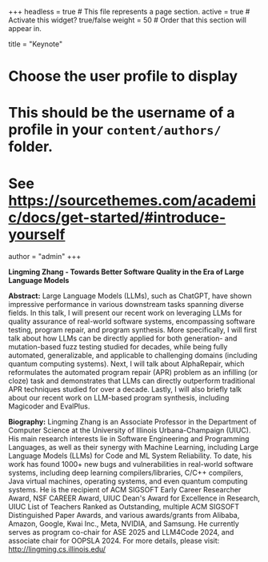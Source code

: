 +++
headless = true  # This file represents a page section.
active = true  # Activate this widget? true/false
weight = 50  # Order that this section will appear in.

title = "Keynote"

# Choose the user profile to display
# This should be the username of a profile in your `content/authors/` folder.
# See https://sourcethemes.com/academic/docs/get-started/#introduce-yourself
author = "admin"
+++


**Lingming Zhang - Towards Better Software Quality in the Era of Large Language Models**

**Abstract:** Large Language Models (LLMs), such as ChatGPT, have shown impressive performance in various downstream tasks spanning diverse fields. In this talk, I will present our recent work on leveraging LLMs for quality assurance of real-world software systems, encompassing software testing, program repair, and program synthesis. More specifically, I will first talk about how LLMs can be directly applied for both generation- and mutation-based fuzz testing studied for decades, while being fully automated, generalizable, and applicable to challenging domains (including quantum computing systems). Next, I will talk about AlphaRepair, which reformulates the automated program repair (APR) problem as an infilling (or cloze) task and demonstrates that LLMs can directly outperform traditional APR techniques studied for over a decade. Lastly, I will also briefly talk about our recent work on LLM-based program synthesis, including Magicoder and EvalPlus.

**Biography:** Lingming Zhang is an Associate Professor in the Department of Computer Science at the University of Illinois Urbana-Champaign (UIUC). His main research interests lie in Software Engineering and Programming Languages, as well as their synergy with Machine Learning, including Large Language Models (LLMs) for Code and ML System Reliability. To date, his work has found 1000+ new bugs and vulnerabilities in real-world software systems, including deep learning compilers/libraries, C/C++ compilers, Java virtual machines, operating systems, and even quantum computing systems. He is the recipient of ACM SIGSOFT Early Career Researcher Award, NSF CAREER Award, UIUC Dean's Award for Excellence in Research, UIUC List of Teachers Ranked as Outstanding, multiple ACM SIGSOFT Distinguished Paper Awards, and various awards/grants from Alibaba, Amazon, Google, Kwai Inc., Meta, NVIDIA, and Samsung. He currently serves as program co-chair for ASE 2025 and LLM4Code 2024, and associate chair for OOPSLA 2024. For more details, please visit: http://lingming.cs.illinois.edu/

